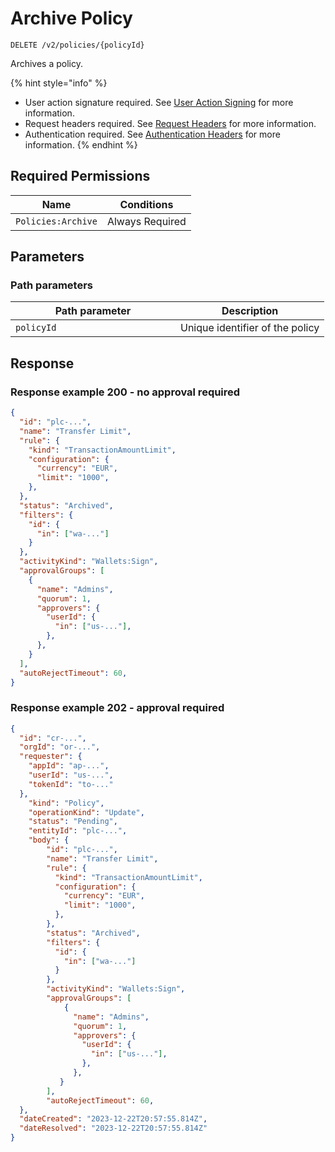 # Archive Policy

`DELETE /v2/policies/{policyId}`

Archives a policy.

{% hint style="info" %}
* User action signature required. See [User Action Signing](../../../authentication/user-action-signing/) for more information.
* Request headers required. See [Request Headers](../../../../getting-started/request-headers.md) for more information.
* Authentication required. See [Authentication Headers](../../../../getting-started/request-headers.md#authentication-headers) for more information.
{% endhint %}

## Required Permissions

| Name               | Conditions      |
| ------------------ | --------------- |
| `Policies:Archive` | Always Required |

## Parameters <a href="#parameters.1" id="parameters.1"></a>

### Path parameters <a href="#path-parameters" id="path-parameters"></a>

<table><thead><tr><th width="248">Path parameter</th><th>Description</th></tr></thead><tbody><tr><td><code>policyId</code></td><td>Unique identifier of the policy</td></tr></tbody></table>

## Response <a href="#response" id="response"></a>

### Response example 200 - no approval required <a href="#response-example" id="response-example"></a>

```json
{
  "id": "plc-...",
  "name": "Transfer Limit",
  "rule": {
    "kind": "TransactionAmountLimit",
    "configuration": {
      "currency": "EUR",
      "limit": "1000",
    },
  },
  "status": "Archived",
  "filters": {
    "id": {
      "in": ["wa-..."]
    }
  },
  "activityKind": "Wallets:Sign",
  "approvalGroups": [
    {
      "name": "Admins",
      "quorum": 1,
      "approvers": {
        "userId": {
          "in": ["us-..."],
        },
      },
    }
  ],
  "autoRejectTimeout": 60,
}
```

### Response example 202 - approval required <a href="#response-example" id="response-example"></a>

```json
{
  "id": "cr-...",
  "orgId": "or-...",
  "requester": {
    "appId": "ap-...",
    "userId": "us-...",
    "tokenId": "to-..."
  },
    "kind": "Policy",
    "operationKind": "Update",
    "status": "Pending",
    "entityId": "plc-...",
    "body": {
        "id": "plc-...",
        "name": "Transfer Limit",
        "rule": {
          "kind": "TransactionAmountLimit",
          "configuration": {
            "currency": "EUR",
            "limit": "1000",
          },
        },
        "status": "Archived",
        "filters": {
          "id": {
            "in": ["wa-..."]
          }
        },
        "activityKind": "Wallets:Sign",
        "approvalGroups": [
            {
              "name": "Admins",
              "quorum": 1,
              "approvers": {
                "userId": {
                  "in": ["us-..."],
                },
              },
           }
        ],
        "autoRejectTimeout": 60,
  },
  "dateCreated": "2023-12-22T20:57:55.814Z",
  "dateResolved": "2023-12-22T20:57:55.814Z"
}
```

